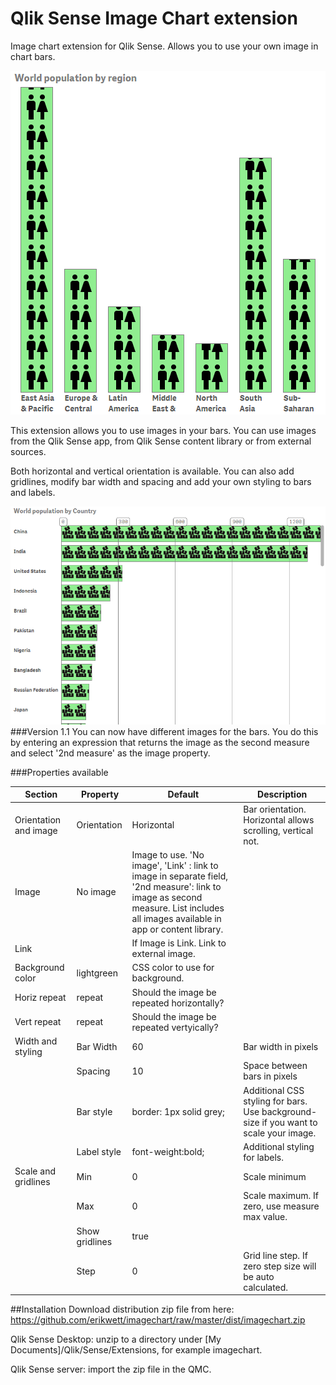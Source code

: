 # Qlik Sense Image Chart extension
Image chart extension for Qlik Sense. Allows you to use your own image in chart bars.

![](imagechart.png)

This extension allows you to use images in your bars. You can use images from the Qlik Sense app, from Qlik Sense content library or from external sources.

Both horizontal and vertical orientation is available. You can also add gridlines, modify bar width and spacing and add your own styling to bars and labels.

![](imagechart2.png)
###Version 1.1
You can now have different images for the bars. You do this by entering an expression that returns the image as the second measure and select '2nd measure' as the image property.

###Properties available

Section       | Property    | Default      | Description
---           | ---         | ---          | ---
Orientation and image | Orientation | Horizontal | Bar orientation. Horizontal allows scrolling, vertical not.
  | Image   | No image | Image to use. 'No image', 'Link' : link to image in separate field, '2nd measure': link to image as second measure. List includes all images available in app or content library.
  | Link | | If Image is Link. Link to external image.
  | Background color| lightgreen | CSS color to use for background.
  | Horiz repeat | repeat | Should the image be repeated horizontally?
  | Vert repeat | repeat | Should the image be repeated vertyically?
Width and styling | Bar Width | 60 | Bar width in pixels
    | Spacing | 10 | Space between bars in pixels
    | Bar style |border: 1px solid grey;| Additional CSS styling for bars. Use background-size if you want to scale your image.
    | Label style |font-weight:bold; | Additional styling for labels.
Scale and gridlines | Min | 0 | Scale minimum
    | Max | 0 | Scale maximum. If zero, use measure max value.
    | Show gridlines| true |
    | Step | 0 | Grid line step. If zero step size will be auto calculated.
    
##Installation
Download distribution zip file from here: https://github.com/erikwett/imagechart/raw/master/dist/imagechart.zip

Qlik Sense Desktop: unzip to a directory under [My Documents]/Qlik/Sense/Extensions, for example imagechart.

Qlik Sense server: import the zip file in the QMC.
